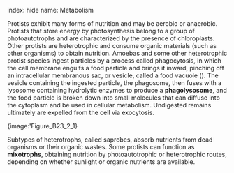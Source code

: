index: hide
name: Metabolism

Protists exhibit many forms of nutrition and may be aerobic or anaerobic. Protists that store energy by photosynthesis belong to a group of photoautotrophs and are characterized by the presence of chloroplasts. Other protists are heterotrophic and consume organic materials (such as other organisms) to obtain nutrition. Amoebas and some other heterotrophic protist species ingest particles by a process called phagocytosis, in which the cell membrane engulfs a food particle and brings it inward, pinching off an intracellular membranous sac, or vesicle, called a food vacuole (). The vesicle containing the ingested particle, the phagosome, then fuses with a lysosome containing hydrolytic enzymes to produce a  **phagolysosome**, and the food particle is broken down into small molecules that can diffuse into the cytoplasm and be used in cellular metabolism. Undigested remains ultimately are expelled from the cell via exocytosis.


{image:'Figure_B23_2_1}
        

Subtypes of heterotrophs, called saprobes, absorb nutrients from dead organisms or their organic wastes. Some protists can function as  **mixotrophs**, obtaining nutrition by photoautotrophic or heterotrophic routes, depending on whether sunlight or organic nutrients are available.
